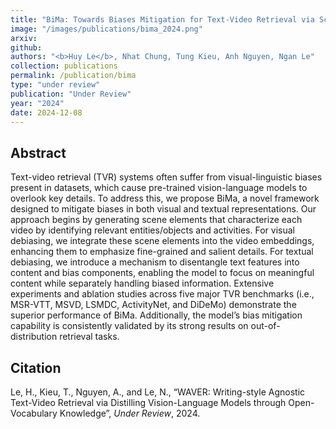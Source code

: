 ```yaml
---
title: "BiMa: Towards Biases Mitigation for Text-Video Retrieval via Scene Element Guidance"
image: "/images/publications/bima_2024.png"
arxiv: 
github: 
authors: "<b>Huy Le</b>, Nhat Chung, Tung Kieu, Anh Nguyen, Ngan Le"
collection: publications
permalink: /publication/bima
type: "under review"
publication: "Under Review"
year: "2024"
date: 2024-12-08
---
```

<!-- <button class="btn btn-round btn-sm btn-ghost-blue" onclick="location.href='https://arxiv.org/abs/2312.09507'">arXiv</button> -->

## Abstract
Text-video retrieval (TVR) systems often suffer from visual-linguistic biases present in datasets, which cause pre-trained vision-language models to overlook key details. To address this, we propose BiMa, a novel framework designed to mitigate biases in both visual and textual representations. Our approach begins by generating scene elements that characterize each video by identifying relevant entities/objects and activities. For visual debiasing, we integrate these scene elements into the video embeddings, enhancing them to emphasize fine-grained and salient details. For textual debiasing, we introduce a mechanism to disentangle text features into content and bias components, enabling the model to focus on meaningful content while separately handling biased information. Extensive experiments and ablation studies across five major TVR benchmarks (i.e., MSR-VTT, MSVD, LSMDC, ActivityNet, and DiDeMo) demonstrate the superior performance of BiMa. Additionally, the model’s bias mitigation capability is consistently validated by its strong results on out-of-distribution retrieval tasks. 
<!-- <!--  -->
## Citation
Le, H., Kieu, T., Nguyen, A., and Le, N., “WAVER: Writing-style Agnostic Text-Video Retrieval via Distilling Vision-Language Models through Open-Vocabulary Knowledge”, <i>Under Review</i>, 2024.
